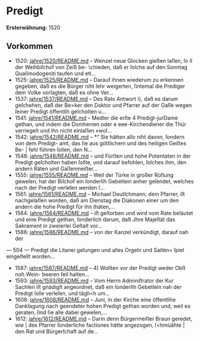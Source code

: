 # Predigt

**Ersterwähnung:** 1520

## Vorkommen
- 1520: [jahre/1520/README.md](../jahre/1520/README.md) – Wenzel neue
Glocken gießen laſſen, ſo iſ der Weihbiſchof von Zeiß be-
\chieden, daß er ſolche auf den Sonntag Quaſimodogeniti
taufen und etl...
- 1525: [jahre/1525/README.md](../jahre/1525/README.md) – Darauf
ihnen wiederum zu erkennen gegeben, daß es die Bürger
niht ſehr weigerten, ſintemal die Prediger dem Volke
vorſagten, daß es ohne Ver...
- 1537: [jahre/1537/README.md](../jahre/1537/README.md) – Des Rats Antwort i}, daß es darum geſchehen,
daß der Be>ker den Doktor und Pfarrer auf der Gaſſe
wegen ſeiner Predigt öffentlih geſcholten u...
- 1541: [jahre/1541/README.md](../jahre/1541/README.md) – Medler die erſte
4 Predigt-jurDame gethan, und indem die Domherren oder
e eee-Kirchendiener die Thür verriegelt und ihn nicht einlaſſen
«wol...
- 1542: [jahre/1542/README.md](../jahre/1542/README.md) – *“
Sie hätten alſo niht davon, ſondern von dem Predigt-
amt, das ſie aus göttlichem und des heiligen Geiſtes Be- |
fehl führen ſollen, den N...
- 1548: [jahre/1548/README.md](../jahre/1548/README.md) – und Fürſten und hohe Potentaten in der
Predigt geſcholten haben ſollte, und darauf befohlen,
ſolches ihm, den andern Räten und Gaſſenmeiſter...
- 1555: [jahre/1555/README.md](../jahre/1555/README.md) – Weil der Türke in großer Rüſtung geweſen, hat der
Biſchof ein ſonderlih Gebetlein anher geſendet, welches
nach der Predigt verleſen werden ſ...
- 1561: [jahre/1561/README.md](../jahre/1561/README.md) – Michael Deutſchmann, dem Pfarrer, iſt nachgelaſſen
worden, daß am Dienstag die Diakonen einer um den
andern die hohe Predigt für ihn thäten,...
- 1564: [jahre/1564/README.md](../jahre/1564/README.md) – iſt geſtorben und wird
vom Rate beläutet und eine Predigt gethan, ſonderlich
darum, daß Jhre Majeſtät das Sakrament in zweierlei
Geſtalt vor...
- 1586: [jahre/1586/README.md](../jahre/1586/README.md) – von der Kanzel verkündigt, darauf nah der


— 504 —
Predigt die Litanei geſungen und alles Orgeln und Saitèn=
ſpiel eingeſtellt worden...
- 1587: [jahre/1587/README.md](../jahre/1587/README.md) – 4) Wollten vor der Predigt weder Obſt noh Wein-
beeren feil halten...
- 1593: [jahre/1593/README.md](../jahre/1593/README.md) – Vom Herrn Adminiſtrator der Kur Sachſen iſt gnädigſt
angeordnet, daß ein ſonderlih Gebetlein nah der Predigt
ſolle verleſen, und tägli<h um...
- 1608: [jahre/1608/README.md](../jahre/1608/README.md) – Juni,
in der Kirche eine öffentlihe Dankſagung nach geendeter
hohen Predigt gethan worden und, weil es geraten, ſind
ſie alle dabei geweſen,...
- 1612: [jahre/1612/README.md](../jahre/1612/README.md) – Darin denn Bürgermeiſter Braun geredet, wie |
dex Pfarrer ſonderliche factiones hätte angezogen, ſ<hmüähte |
den Rat und Bürgerſchaft auf de...
